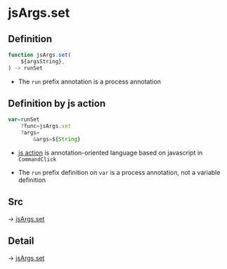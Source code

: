 # jsArgs.set

## Definition

```js.js
function jsArgs.set(
	${argsString},
) -> runSet
```

- The `run` prefix annotation is a process annotation
## Definition by js action

```js.js
var=runSet
	?func=jsArgs.set
	?args=
		&args=${String}
```

- [js action](#) is annotation-oriented language based on javascript in `CommandClick`

- The `run` prefix definition on `var` is a process annotation, not a variable definition

## Src

-> [jsArgs.set](https://github.com/puutaro/CommandClick/blob/master/app/src/main/java/com/puutaro/commandclick/fragment_lib/terminal_fragment/js_interface/JsArgs.kt#L26)

## Detail

-> [jsArgs.set](https://github.com/puutaro/CommandClick/blob/master/md/developer/js_interface/details/JsArgs/set.md)
